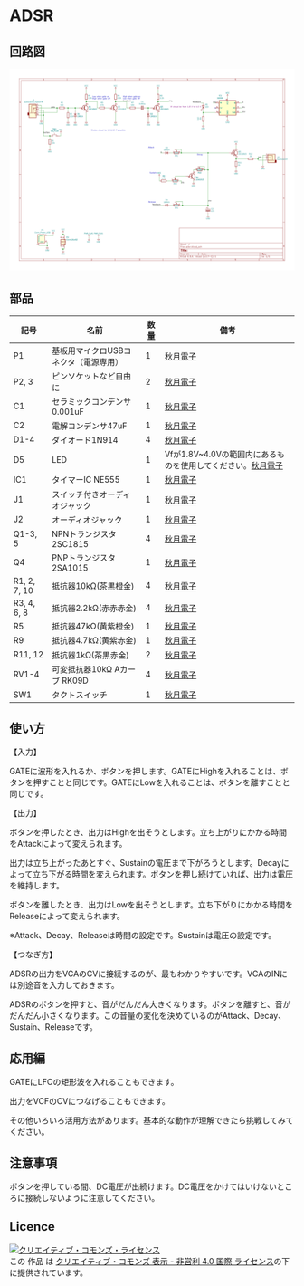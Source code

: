 # ADSR
## 回路図
![回路図](https://github.com/Qux/schematics/blob/master/adsr/adsr.svg)

## 部品
|記号|名前|数量|備考|
|---|-----------|-------|-------|
|P1|基板用マイクロUSBコネクタ（電源専用）|1|[秋月電子](https://akizukidenshi.com/catalog/g/gC-10398/)|
|P2, 3|ピンソケットなど自由に|2|[秋月電子](https://akizukidenshi.com/catalog/g/gC-10097/)|
|C1|セラミックコンデンサ0.001uF|1|[秋月電子](https://akizukidenshi.com/)|
|C2|電解コンデンサ47uF|1|[秋月電子](https://akizukidenshi.com/)|
|D1-4|ダイオード1N914|4|[秋月電子](https://akizukidenshi.com/)|
|D5|LED|1|Vfが1.8V~4.0Vの範囲内にあるものを使用してください。[秋月電子](https://akizukidenshi.com/catalog/g/gI-09851/)|
|IC1|タイマーIC NE555|1|[秋月電子](https://akizukidenshi.com/)|
|J1|スイッチ付きオーディオジャック|1|[秋月電子](https://akizukidenshi.com/catalog/g/gC-02384/)|
|J2|オーディオジャック|1|[秋月電子](https://akizukidenshi.com/catalog/g/gC-08958/)|
|Q1-3, 5|NPNトランジスタ 2SC1815|4|[秋月電子](https://akizukidenshi.com/)|
|Q4|PNPトランジスタ 2SA1015|1|[秋月電子](https://akizukidenshi.com/)|
|R1, 2, 7, 10|抵抗器10kΩ(茶黒橙金)|4|[秋月電子](https://akizukidenshi.com/)|
|R3, 4, 6, 8|抵抗器2.2kΩ(赤赤赤金)|4|[秋月電子](https://akizukidenshi.com/)|
|R5|抵抗器47kΩ(黄紫橙金)|1|[秋月電子](https://akizukidenshi.com/)|
|R9|抵抗器4.7kΩ(黄紫赤金)|1|[秋月電子](https://akizukidenshi.com/)|
|R11, 12|抵抗器1kΩ(茶黒赤金)|2|[秋月電子](https://akizukidenshi.com/)|
|RV1-4|可変抵抗器10kΩ Aカーブ RK09D|4|[秋月電子](https://akizukidenshi.com/catalog/g/gP-14773/)|
|SW1|タクトスイッチ|1|[秋月電子](https://akizukidenshi.com/catalog/g/gP-03648/)|


## 使い方
【入力】

GATEに波形を入れるか、ボタンを押します。GATEにHighを入れることは、ボタンを押すことと同じです。GATEにLowを入れることは、ボタンを離すことと同じです。

【出力】

ボタンを押したとき、出力はHighを出そうとします。立ち上がりにかかる時間をAttackによって変えられます。

出力は立ち上がったあとすぐ、Sustainの電圧まで下がろうとします。Decayによって立ち下がる時間を変えられます。ボタンを押し続けていれば、出力は電圧を維持します。

ボタンを離したとき、出力はLowを出そうとします。立ち下がりにかかる時間をReleaseによって変えられます。

※Attack、Decay、Releaseは時間の設定です。Sustainは電圧の設定です。

【つなぎ方】

ADSRの出力をVCAのCVに接続するのが、最もわかりやすいです。VCAのINには別途音を入力しておきます。

ADSRのボタンを押すと、音がだんだん大きくなります。ボタンを離すと、音がだんだん小さくなります。この音量の変化を決めているのがAttack、Decay、Sustain、Releaseです。

## 応用編
GATEにLFOの矩形波を入れることもできます。

出力をVCFのCVにつなげることもできます。

その他いろいろ活用方法があります。基本的な動作が理解できたら挑戦してみてください。

## 注意事項
ボタンを押している間、DC電圧が出続けます。DC電圧をかけてはいけないところに接続しないように注意してください。

## Licence
<a rel="license" href="http://creativecommons.org/licenses/by-nc/4.0/"><img alt="クリエイティブ・コモンズ・ライセンス" style="border-width:0" src="https://i.creativecommons.org/l/by-nc/4.0/88x31.png" /></a><br />この 作品 は <a rel="license" href="http://creativecommons.org/licenses/by-nc/4.0/">クリエイティブ・コモンズ 表示 - 非営利 4.0 国際 ライセンス</a>の下に提供されています。

